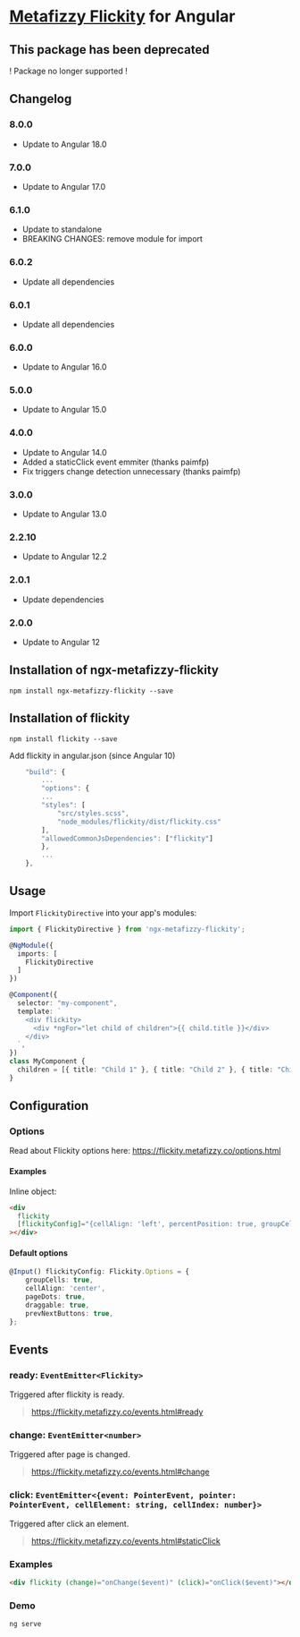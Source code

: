 # [Metafizzy Flickity](https://flickity.metafizzy.co/) for Angular


## This package has been deprecated
! Package no longer supported !


## Changelog

### 8.0.0
- Update to Angular 18.0

### 7.0.0
- Update to Angular 17.0

### 6.1.0
- Update to standalone
- BREAKING CHANGES: remove module for import

### 6.0.2
- Update all dependencies

### 6.0.1
- Update all dependencies

### 6.0.0
- Update to Angular 16.0

### 5.0.0
- Update to Angular 15.0

### 4.0.0
- Update to Angular 14.0
- Added a staticClick event emmiter (thanks paimfp)
- Fix triggers change detection unnecessary (thanks paimfp)

### 3.0.0
- Update to Angular 13.0

### 2.2.10
- Update to Angular 12.2

### 2.0.1
- Update dependencies

### 2.0.0
- Update to Angular 12


## Installation of ngx-metafizzy-flickity

`npm install ngx-metafizzy-flickity --save`

## Installation of flickity

`npm install flickity --save`

Add flickity in angular.json (since Angular 10)

```typescript
    "build": {
        ...
        "options": {
        ...
        "styles": [
            "src/styles.scss",
            "node_modules/flickity/dist/flickity.css"
        ],
        "allowedCommonJsDependencies": ["flickity"]
        },
        ...
    },
```

## Usage

Import `FlickityDirective` into your app's modules:

```typescript
import { FlickityDirective } from 'ngx-metafizzy-flickity';

@NgModule({
  imports: [
    FlickityDirective
  ]
})
```

```typescript
@Component({
  selector: "my-component",
  template: `
    <div flickity>
      <div *ngFor="let child of children">{{ child.title }}</div>
    </div>
  `,
})
class MyComponent {
  children = [{ title: "Child 1" }, { title: "Child 2" }, { title: "Child 3" }];
}
```

## Configuration

### Options

Read about Flickity options here: https://flickity.metafizzy.co/options.html

#### Examples

Inline object:

```html
<div
  flickity
  [flickityConfig]="{cellAlign: 'left', percentPosition: true, groupCells: true}"
></div>
```

#### Default options

```typescript
@Input() flickityConfig: Flickity.Options = {
    groupCells: true,
    cellAlign: 'center',
    pageDots: true,
    draggable: true,
    prevNextButtons: true,
};
```

## Events

### ready: `EventEmitter<Flickity>`

Triggered after flickity is ready.

> https://flickity.metafizzy.co/events.html#ready

### change: `EventEmitter<number>`

Triggered after page is changed.

> https://flickity.metafizzy.co/events.html#change

### click: `EventEmitter<{event: PointerEvent, pointer: PointerEvent, cellElement: string, cellIndex: number}>`

Triggered after click an element.

> https://flickity.metafizzy.co/events.html#staticClick

### Examples

```html
<div flickity (change)="onChange($event)" (click)="onClick($event)"></div>
```

### Demo

```html
ng serve
```
